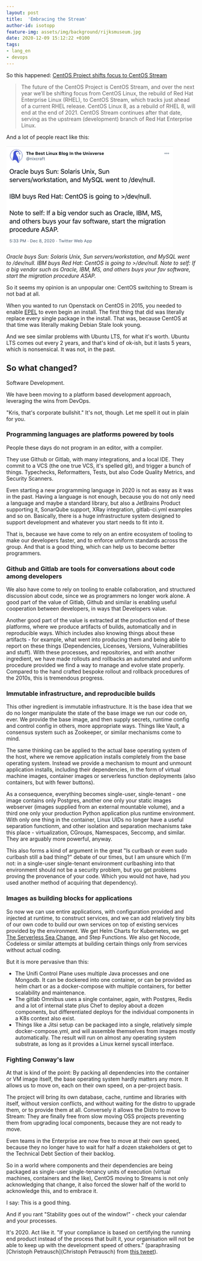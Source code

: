 ```yaml
---
layout: post
title:  'Embracing the Stream'
author-id: isotopp
feature-img: assets/img/background/rijksmuseum.jpg
date: 2020-12-09 15:12:22 +0100
tags:
- lang_en
- devops
---
```


So this happened: [CentOS Project shifts focus to CentOS Stream](https://lists.centos.org/pipermail/centos-announce/2020-December/048208.html)
> The future of the CentOS Project is CentOS Stream, and over the next  year we’ll be shifting focus from CentOS Linux, the rebuild of Red Hat Enterprise Linux (RHEL), to CentOS Stream, which tracks just ahead of a current RHEL release. CentOS Linux 8, as a rebuild of RHEL 8, will end at the end of 2021. CentOS Stream continues after that date, serving as 
the upstream (development) branch of Red Hat Enterprise Linux.

And a lot of people react like this:

![](/uploads/2020/12/stream-migrate-now.png)

*Oracle buys Sun: Solaris Unix, Sun servers/workstation, and MySQL went to /dev/null. IBM buys Red Hat: CentOS is going to >/dev/null. Note to self: If a big vendor such as Oracle, IBM, MS, and others buys your fav software, start the migration procedure ASAP.*

So it seems my opinion is an unpopular one: CentOS switching to Stream is not bad at all.

When you wanted to run Openstack on CentOS in 2015, you needed to enable [EPEL](https://fedoraproject.org/wiki/EPEL) to even begin an install. The first thing that did was literally replace every single package in the install. That was, because CentOS at that time was literally making Debian Stale look young.

And we see similar problems with Ubuntu LTS, for what it's worth. Ubuntu LTS comes out every 2 years, and that's kind of ok-ish, but it lasts 5 years, which is nonsensical. It was not, in the past.

## So what changed?

Software Development.

We have been moving to a platform based development approach, leveraging the wins from DevOps.

"Kris, that's corporate bullshit." It's not, though. Let me spell it out in plain for you.


### Programming languages are platforms powered by tools

People these days do not program in an editor, with a compiler.

They use Github or Gitlab, with many integrations, and a local IDE. They commit to a VCS (the one true VCS, it's spelled git), and trigger a bunch of things. Typechecks, Reformatters, Tests, but also Code Quality Metrics, and Security Scanners.

Even starting a new programming language in 2020 is not as easy as it was in the past. Having a language is not enough, because you do not only need a language and maybe a standard library, but also a JetBrains Product supporting it, SonarQube support, XRay integration, gitlab-ci.yml examples and so on. Basically, there is a huge infrastructure system designed to support development and whatever you start needs to fit into it.

That is, because we have come to rely on an entire ecosystem of tooling to make our developers faster, and to enforce uniform standards across the group. And that is a good thing, which can help us to become better programmers.

### Github and Gitlab are tools for conversations about code among developers

We also have come to rely on tooling to enable collaboration, and structured discussion about code, since we as programmers no longer work alone. A good part of the value of Gitlab, Github and similar is enabling useful cooperation between developers, in ways that Developers value.

Another good part of the value is extracted at the production end of these platforms, where we produce artifacts of builds, automatically and in reproducible ways. Which includes also knowing things about these artifacts - for example, what went into producing them and being able to report on these things (Dependencies, Licenses, Versions, Vulnerabilities and stuff). With these processes, and repositories, and with another ingredient, we have made rollouts and rollbacks an automated and uniform procedure provided we find a way to manage and evolve state properly. Compared to the hand crafted bespoke rollout and rollback procedures of the 2010s, this is tremendous progress.

### Immutable infrastructure, and reproducible builds

This other ingredient is immutable infrastructure. It is the base idea that we do no longer manipulate the state of the base image we run our code on, ever. We provide the base image, and then supply secrets, runtime config and control config in others, more appropriate ways. Things like Vault, a consensus system such as Zookeeper, or similar mechanisms come to mind.

The same thinking can be applied to the actual base operating system of the host, where we remove application installs completely from the base operating system. Instead we provide a mechanism to mount and unmount application installs, including their dependencies, in the form of virtual machine images, container images or serverless function deployments (also containers, but with fewer buttons).

As a consequence, everything becomes single-user, single-tenant - one image contains only Postgres, another one only your static images webserver (images supplied from an external mountable volume), and a third one only your production Python application plus runtime environment. With only one thing in the container, Linux UIDs no longer have a useful separation functionm, and other isolation and separation mechanisms take this place - virtualization, CGroups, Namespaces, Seccomp, and similar. They are arguably more powerful, anyway.

This also forms a kind of argument in the great "Is curlbash or even sudo curlbash still a bad thing?" debate of our times, but I am unsure which (I'm not: in a single-user single-tenant environment curlbashing into that environment should not be a security problem, but you get problems proving the provenance of your code. Which you would not have, had you used another method of acquiring that dependency).

### Images as building blocks for applications

So now we can use entire applications, with configuration provided and injected at runtime, to construct services, and we can add relatively tiny bits of our own code to build our own services on top of existing services provided by the environment. We get Helm Charts for Kubernetes, we get [The Serverless Sea Change](https://www.infoq.com/articles/serverless-sea-change/), and Step Functions. We also get Nocode, Codeless or similar attempts at building certain things only from services without actual coding.

But it is more pervasive than this:
- The Unifi Control Plane uses multiple Java processes and one Mongodb. It can be dockered into one container, or can be provided as helm chart or as a docker-compose with multiple containers, for better scalability and maintenance.
- The gitlab Omnibus uses a single container, again, with Postgres, Redis and a lot of internal state plus Chef to deploy about a dozen components, but differentiated deploys for the individual components in a K8s context also exist.
- Things like a Jitsi setup can be packaged into a single, relatively simple docker-compose.yml, and will assemble themselves from images mostly automatically. The result will run on almost any operating system substrate, as long as it provides a Linux kernel syscall interface.

### Fighting Conway's law

At that is kind of the point: By packing all dependencies into the container or VM image itself, the base operating system hardly matters any more. It allows us to move on, each on their own speed, on a per-project basis.

The project will bring its own database, cache, runtime and libraries with itself, without version conflicts, and without waiting for the distro to upgrade them, or to provide them at all. Conversely it allows the Distro to move to Stream: They are finally free from slow moving OSS projects preventing them from upgrading local components, because they are not ready to move.

Even teams in the Enterprise are now free to move at their own speed, because they no longer have to wait for half a dozen stakeholders ot get to the Technical Debt Section of their backlog.

So in a world where components and their dependencies are being packaged as single-user single-tenancy units of execution (virtual machines, containers and the like), CentOS moving to Streams is not only acknowledging that change, it also forced the slower half of the world to acknowledge this, and to embrace it.

I say: This is a good thing.

And if you rant "Stability goes out of the window!" - check your calendar and your processes.

It's 2020. Act like it. "If your compliance is based on certifying the running end product instead of the process that built it, your organisation will not be able to keep up with the development speed of others." (paraphrasing [Christoph Petrausch](Christoph Petrausch) from [this tweet](https://twitter.com/hikhvar/status/1336608880013488130)).

